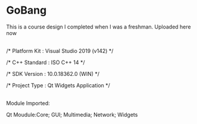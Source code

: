 # GoBang
This is a course design I completed when I was a freshman. Uploaded here now  
  
<br /> 
/*    Platform Kit : Visual Studio 2019 (v142)     */  

/*    C++ Standard : ISO C++ 14                    */  

/*    SDK Version  : 10.0.18362.0 (WIN)            */  

/*    Project Type : Qt Widgets Application        */  
  
<br /> 
Module Imported:  

Qt Moudule:Core; GUI; Multimedia; Network; Widgets
